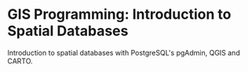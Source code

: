 # GIS Programming: Introduction to Spatial Databases
Introduction to spatial databases with PostgreSQL's pgAdmin, QGIS and CARTO.
